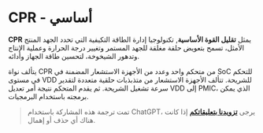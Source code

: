 # CPR - أساسي

**CPR** يمثل **تقليل القوة الأساسية**, تكنولوجيا إدارة الطاقة التكيفية التي تحدد الجهد المنتج الأمثل، تسمح بتعويض حلقة مغلقة للجهد المستمر وتغيير درجة الحرارة وعملية الإنتاج وتدهور الشيخوخة، لتحسين طاقة الجهاز وأدائه.

يتألف نواة CPR من متحكم واحد وعدد من الأجهزة الاستشعار المضمنة في SoC للتحكم في مستوى VDD للشريحة. تتألف الأجهزة الاستشعار من متذبذبات حلقية متعددة لتقدير سرعة تشغيل الشريحة. ثم يقدم المتحكم نتيجة أمر تعديل VDD إلى PMIC، الذي يمكن برمجته باستخدام البرمجيات.

> تمت ترجمة هذه المشاركة باستخدام ChatGPT، يرجى [**تزويدنا بتعليقاتكم**](https://github.com/linyuxuanlin/Wiki_MkDocs/issues/new) إذا كانت هناك أي حذف أو إهمال.